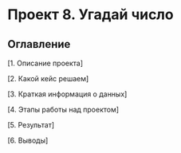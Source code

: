 # Проект 8. Угадай число
## Оглавление

[1. Описание проекта]

[2. Какой кейс решаем]

[3. Краткая информация о данных]

[4. Этапы работы над проектом]

[5. Результат]

[6. Выводы]